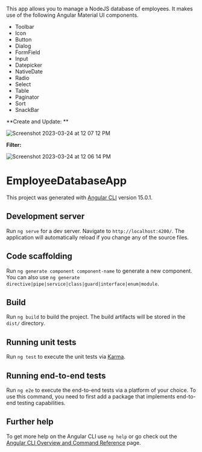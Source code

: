 This app allows you to manage a NodeJS database of employees. It makes use of the following Angular Material UI components.

  - Toolbar
  - Icon
  - Button
  - Dialog
  - FormField
  - Input
  - Datepicker
  - NativeDate
  - Radio
  - Select
  - Table
  - Paginator
  - Sort
  - SnackBar

**Create and Update: **

![Screenshot 2023-03-24 at 12 07 12 PM](https://user-images.githubusercontent.com/100744679/227618797-326bb5d5-e9b2-4ec5-9098-09d2ccb52bd7.jpg)


**Filter:**

![Screenshot 2023-03-24 at 12 06 14 PM](https://user-images.githubusercontent.com/100744679/227618692-6645c27d-78a0-4500-befa-0aeeaa88d9e8.jpg)




# EmployeeDatabaseApp

This project was generated with [Angular CLI](https://github.com/angular/angular-cli) version 15.0.1.

## Development server

Run `ng serve` for a dev server. Navigate to `http://localhost:4200/`. The application will automatically reload if you change any of the source files.

## Code scaffolding

Run `ng generate component component-name` to generate a new component. You can also use `ng generate directive|pipe|service|class|guard|interface|enum|module`.

## Build

Run `ng build` to build the project. The build artifacts will be stored in the `dist/` directory.

## Running unit tests

Run `ng test` to execute the unit tests via [Karma](https://karma-runner.github.io).

## Running end-to-end tests

Run `ng e2e` to execute the end-to-end tests via a platform of your choice. To use this command, you need to first add a package that implements end-to-end testing capabilities.

## Further help

To get more help on the Angular CLI use `ng help` or go check out the [Angular CLI Overview and Command Reference](https://angular.io/cli) page.
